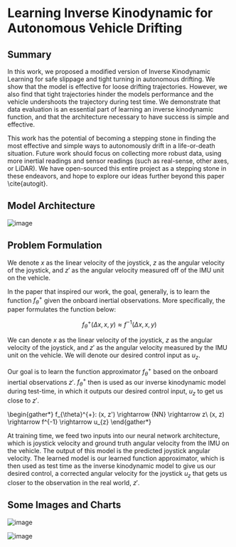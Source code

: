 # Learning Inverse Kinodynamic for Autonomous Vehicle Drifting 


## Summary
In this work, we proposed a modified version of Inverse Kinodynamic Learning for safe slippage and tight turning in autonomous drifting. We show that the model is effective for loose drifting trajectories. However, we also find that tight trajectories hinder the models performance and the vehicle undershoots the trajectory during test time. We demonstrate that data evaluation is an essential part of learning an inverse kinodynamic function, and that the architecture necessary to have success is simple and effective. 

This work has the potential of becoming a stepping stone in finding the most effective and simple ways to autonomously drift in a life-or-death situation. Future work should focus on collecting more robust data, using more inertial readings and sensor readings (such as real-sense, other axes, or LiDAR). We have open-sourced this entire project as a stepping stone in these endeavors, and hope to explore our ideas further beyond this paper \cite{autogit}.


## Model Architecture
![image](https://user-images.githubusercontent.com/61725820/234666525-a226c27b-9a0b-4167-bca0-e47f078894b6.png)

## Problem Formulation

We denote $x$ as the linear velocity of the joystick, $z$ as the angular velocity of the joystick, and $z'$ as the angular velocity measured off of the IMU unit on the vehicle. 

In the paper that inspired our work, the goal, generally, is to learn the function $f_{\theta}^{+}$ given the onboard inertial observations. More specifically, the paper formulates the function below: 

$$f_{\theta}^{+}(\Delta{x}, x, y) \approx f^{-1}(\Delta{x}, x, y)$$

We can denote $x$ as the linear velocity of the joystick, $z$ as the angular velocity of the joystick, and $z'$ as the angular velocity measured by the IMU unit on the vehicle. We will denote our desired control input as $u_{z}$. 

Our goal is to learn the function approximator $f_{\theta}^{+}$ based on the onboard inertial observations $z'$. $f_{\theta}^{+}$ then is used as our inverse kinodynamic model during test-time, in which it outputs our desired control input, $u_{z}$ to get us close to $z'$.

\begin{gather*}
f_{\theta}^{+}: (x, z') \rightarrow {NN} \rightarrow z\\
(x, z) \rightarrow f^{-1} \rightarrow u_{z}
\end{gather*}

At training time, we feed two inputs into our neural network architecture, which is joystick velocity and ground truth angular velocity from the IMU on the vehicle. The output of this model is the predicted joystick angular velocity. The learned model is our learned function approximator, which is then used as test time as the inverse kinodynamic model to give us our desired control, a corrected angular velocity for the joystick $u_{z}$ that gets us closer to the observation in the real world, $z'$.

## Some Images and Charts

![image](https://user-images.githubusercontent.com/61725820/234667269-ad6f7835-d1ec-42be-9366-d9f372749c2d.png)

![image](https://user-images.githubusercontent.com/61725820/234667326-d18fb78d-0a21-4522-aaa0-1037f4746708.png)




